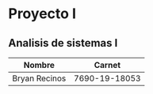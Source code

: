 # Proyecto I
## Analisis de sistemas I 

| Nombre | Carnet |
|--------|--------|
| Bryan Recinos | 7690-19-18053|
